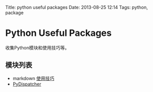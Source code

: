 Title: python useful packages
Date: 2013-08-25 12:14
Tags: python, package

# Python Useful Packages

收集Python模块和使用技巧等。

## 模块列表

*  markdown [使用技巧](/tools/python/py_markdown)
*  [PyDispatcher](http://pydispatcher.sourceforge.net/)

